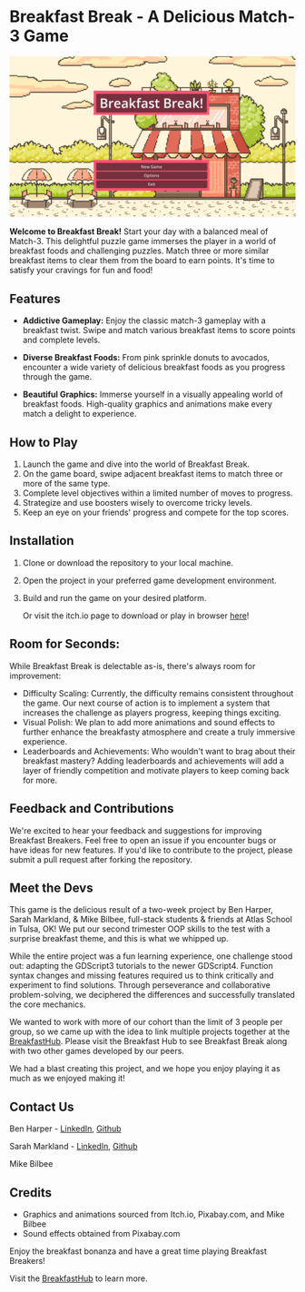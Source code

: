 # Breakfast Break - A Delicious Match-3 Game

![Breakfast Breakers Banner](banner.png)

**Welcome to Breakfast Break!** Start your day with a balanced meal of Match-3. This delightful puzzle game immerses the player in a world of breakfast foods and challenging puzzles. Match three or more similar breakfast items to clear them from the board to earn points. It's time to satisfy your cravings for fun and food!

## Features

- **Addictive Gameplay:** Enjoy the classic match-3 gameplay with a breakfast twist. Swipe and match various breakfast items to score points and complete levels.

- **Diverse Breakfast Foods:** From pink sprinkle donuts to avocados, encounter a wide variety of delicious breakfast foods as you progress through the game.

- **Beautiful Graphics:** Immerse yourself in a visually appealing world of breakfast foods. High-quality graphics and animations make every match a delight to experience.

## How to Play

1. Launch the game and dive into the world of Breakfast Break.
2. On the game board, swipe adjacent breakfast items to match three or more of the same type.
3. Complete level objectives within a limited number of moves to progress.
4. Strategize and use boosters wisely to overcome tricky levels.
5. Keep an eye on your friends' progress and compete for the top scores.

## Installation

1. Clone or download the repository to your local machine.
2. Open the project in your preferred game development environment.
3. Build and run the game on your desired platform.

   Or visit the itch.io page to download or play in browser [here](https://breakfasthub.itch.io/breakfast-break)!

## Room for Seconds:

While Breakfast Break is delectable as-is, there's always room for improvement:

- Difficulty Scaling: Currently, the difficulty remains consistent throughout the game. Our next course of action is to implement a system that increases the challenge as players progress, keeping things exciting.
- Visual Polish: We plan to add more animations and sound effects to further enhance the breakfasty atmosphere and create a truly immersive experience.
- Leaderboards and Achievements: Who wouldn't want to brag about their breakfast mastery? Adding leaderboards and achievements will add a layer of friendly competition and motivate players to keep coming back for more.

## Feedback and Contributions

We're excited to hear your feedback and suggestions for improving Breakfast Breakers. Feel free to open an issue if you encounter bugs or have ideas for new features. If you'd like to contribute to the project, please submit a pull request after forking the repository.

## Meet the Devs

   This game is the delicious result of a two-week project by Ben Harper, Sarah Markland, & Mike Bilbee, full-stack students & friends at Atlas School in Tulsa, OK! We put our second trimester OOP skills to the test with a surprise breakfast theme, and this is what we whipped up.

   While the entire project was a fun learning experience, one challenge stood out: adapting the GDScript3 tutorials to the newer GDScript4. Function syntax changes and missing features required us to think critically and experiment to find solutions. Through perseverance and collaborative problem-solving, we deciphered the differences and successfully translated the core mechanics.

   We wanted to work with more of our cohort than the limit of 3 people per group, so we came up with the idea to link multiple projects together at the [BreakfastHub](https://breakfasthub.itch.io/). Please visit the Breakfast Hub to see Breakfast Break along with two other games developed by our peers.

   We had a blast creating this project, and we hope you enjoy playing it as much as we enjoyed making it!

## Contact Us

Ben Harper - [LinkedIn](https://www.linkedin.com/in/ben-harper-webdev/), [Github](www.github.com/henbarper)

Sarah Markland - [LinkedIn](www.linkin.com/in/sarahmarkland-webdev), [Github](www.github.com/sarahmarkland)

Mike Bilbee

## Credits

- Graphics and animations sourced from Itch.io, Pixabay.com, and Mike Bilbee
- Sound effects obtained from Pixabay.com

Enjoy the breakfast bonanza and have a great time playing Breakfast Breakers!

Visit the [BreakfastHub](https://breakfasthub.itch.io/) to learn more.
